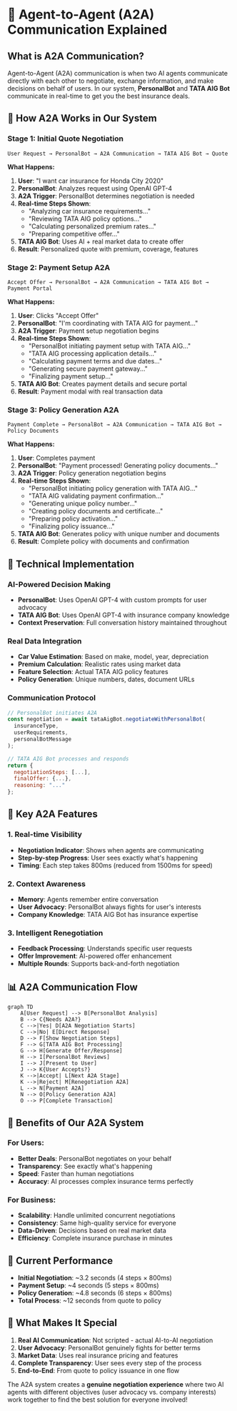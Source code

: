 # 🤖 Agent-to-Agent (A2A) Communication Explained

## What is A2A Communication?

Agent-to-Agent (A2A) communication is when two AI agents communicate directly with each other to negotiate, exchange information, and make decisions on behalf of users. In our system, **PersonalBot** and **TATA AIG Bot** communicate in real-time to get you the best insurance deals.

## 🔄 How A2A Works in Our System

### **Stage 1: Initial Quote Negotiation**
```
User Request → PersonalBot → A2A Communication → TATA AIG Bot → Quote
```

**What Happens:**
1. **User**: "I want car insurance for Honda City 2020"
2. **PersonalBot**: Analyzes request using OpenAI GPT-4
3. **A2A Trigger**: PersonalBot determines negotiation is needed
4. **Real-time Steps Shown**:
   - "Analyzing car insurance requirements..."
   - "Reviewing TATA AIG policy options..."
   - "Calculating personalized premium rates..."
   - "Preparing competitive offer..."
5. **TATA AIG Bot**: Uses AI + real market data to create offer
6. **Result**: Personalized quote with premium, coverage, features

### **Stage 2: Payment Setup A2A**
```
Accept Offer → PersonalBot → A2A Communication → TATA AIG Bot → Payment Portal
```

**What Happens:**
1. **User**: Clicks "Accept Offer"
2. **PersonalBot**: "I'm coordinating with TATA AIG for payment..."
3. **A2A Trigger**: Payment setup negotiation begins
4. **Real-time Steps Shown**:
   - "PersonalBot initiating payment setup with TATA AIG..."
   - "TATA AIG processing application details..."
   - "Calculating payment terms and due dates..."
   - "Generating secure payment gateway..."
   - "Finalizing payment setup..."
5. **TATA AIG Bot**: Creates payment details and secure portal
6. **Result**: Payment modal with real transaction data

### **Stage 3: Policy Generation A2A**
```
Payment Complete → PersonalBot → A2A Communication → TATA AIG Bot → Policy Documents
```

**What Happens:**
1. **User**: Completes payment
2. **PersonalBot**: "Payment processed! Generating policy documents..."
3. **A2A Trigger**: Policy generation negotiation begins
4. **Real-time Steps Shown**:
   - "PersonalBot initiating policy generation with TATA AIG..."
   - "TATA AIG validating payment confirmation..."
   - "Generating unique policy number..."
   - "Creating policy documents and certificate..."
   - "Preparing policy activation..."
   - "Finalizing policy issuance..."
5. **TATA AIG Bot**: Generates policy with unique number and documents
6. **Result**: Complete policy with documents and confirmation

## 🧠 Technical Implementation

### **AI-Powered Decision Making**
- **PersonalBot**: Uses OpenAI GPT-4 with custom prompts for user advocacy
- **TATA AIG Bot**: Uses OpenAI GPT-4 with insurance company knowledge
- **Context Preservation**: Full conversation history maintained throughout

### **Real Data Integration**
- **Car Value Estimation**: Based on make, model, year, depreciation
- **Premium Calculation**: Realistic rates using market data
- **Feature Selection**: Actual TATA AIG policy features
- **Policy Generation**: Unique numbers, dates, document URLs

### **Communication Protocol**
```javascript
// PersonalBot initiates A2A
const negotiation = await tataAigBot.negotiateWithPersonalBot(
  insuranceType,
  userRequirements,
  personalBotMessage
);

// TATA AIG Bot processes and responds
return {
  negotiationSteps: [...],
  finalOffer: {...},
  reasoning: "..."
};
```

## 🎯 Key A2A Features

### **1. Real-time Visibility**
- **Negotiation Indicator**: Shows when agents are communicating
- **Step-by-step Progress**: User sees exactly what's happening
- **Timing**: Each step takes 800ms (reduced from 1500ms for speed)

### **2. Context Awareness**
- **Memory**: Agents remember entire conversation
- **User Advocacy**: PersonalBot always fights for user's interests
- **Company Knowledge**: TATA AIG Bot has insurance expertise

### **3. Intelligent Renegotiation**
- **Feedback Processing**: Understands specific user requests
- **Offer Improvement**: AI-powered offer enhancement
- **Multiple Rounds**: Supports back-and-forth negotiation

## 📊 A2A Communication Flow

```mermaid
graph TD
    A[User Request] --> B[PersonalBot Analysis]
    B --> C{Needs A2A?}
    C -->|Yes| D[A2A Negotiation Starts]
    C -->|No| E[Direct Response]
    D --> F[Show Negotiation Steps]
    F --> G[TATA AIG Bot Processing]
    G --> H[Generate Offer/Response]
    H --> I[PersonalBot Reviews]
    I --> J[Present to User]
    J --> K{User Accepts?}
    K -->|Accept| L[Next A2A Stage]
    K -->|Reject| M[Renegotiation A2A]
    L --> N[Payment A2A]
    N --> O[Policy Generation A2A]
    O --> P[Complete Transaction]
```

## 🚀 Benefits of Our A2A System

### **For Users:**
- **Better Deals**: PersonalBot negotiates on your behalf
- **Transparency**: See exactly what's happening
- **Speed**: Faster than human negotiations
- **Accuracy**: AI processes complex insurance terms perfectly

### **For Business:**
- **Scalability**: Handle unlimited concurrent negotiations
- **Consistency**: Same high-quality service for everyone
- **Data-Driven**: Decisions based on real market data
- **Efficiency**: Complete insurance purchase in minutes

## 🔧 Current Performance

- **Initial Negotiation**: ~3.2 seconds (4 steps × 800ms)
- **Payment Setup**: ~4 seconds (5 steps × 800ms) 
- **Policy Generation**: ~4.8 seconds (6 steps × 800ms)
- **Total Process**: ~12 seconds from quote to policy

## 🎊 What Makes It Special

1. **Real AI Communication**: Not scripted - actual AI-to-AI negotiation
2. **User Advocacy**: PersonalBot genuinely fights for better terms
3. **Market Data**: Uses real insurance pricing and features
4. **Complete Transparency**: User sees every step of the process
5. **End-to-End**: From quote to policy issuance in one flow

The A2A system creates a **genuine negotiation experience** where two AI agents with different objectives (user advocacy vs. company interests) work together to find the best solution for everyone involved!
